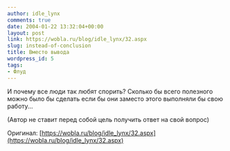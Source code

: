 ```yaml
---
author: idle_lynx
comments: true
date: 2004-01-22 13:32:04+00:00
layout: post
link: https://wobla.ru/blog/idle_lynx/32.aspx
slug: instead-of-conclusion
title: Вместо вывода
wordpress_id: 5
tags:
- Флуд
---
```


И почему все люди так любят спорить? Сколько бы всего полезного можно было бы сделать если бы они заместо этого выполняли бы свою работу...

(Автор не ставит перед собой цель получить ответ на свой вопрос)

Оригинал: [https://wobla.ru/blog/idle_lynx/32.aspx](https://wobla.ru/blog/idle_lynx/32.aspx)
